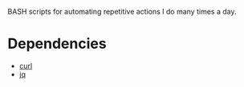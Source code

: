 BASH scripts for automating repetitive actions I do many times a day.

# Dependencies
*  [curl](https://curl.haxx.se/)
*  [jq](https://stedolan.github.io/jq/)
